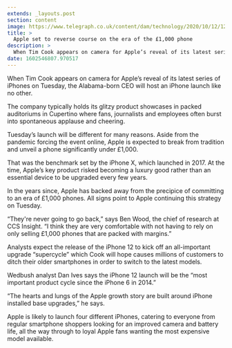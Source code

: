 ```yaml
--- 
extends: _layouts.post 
section: content 
image: https://www.telegraph.co.uk/content/dam/technology/2020/10/12/121020_ZD_Cheap_Iphone_portal_trans_NvBQzQNjv4BqqVzuuqpFlyLIwiB6NTmJwfSM8Sv5nIxQonD2k-JCC_U.jpg?impolicy=logo-overlay 
title: > 
  Apple set to reverse course on the era of the £1,000 phone 
description: > 
  When Tim Cook appears on camera for Apple’s reveal of its latest series of iPhones on Tuesday, the Alabama-born CEO will host an iPhone launch like no other.The company typically holds its glitzy product showcases in packed auditoriums in Cupertino where fans, journalists and employees often burst into spontaneous applause and cheering.Aside from the pandemic forcing the event online, Apple is expected to break from tradition and unveil a phone significantly under £1,000.In the years since, Apple has backed away from the precipice of committing to an era of £1,000 phones.Apple is likely to launch four different iPhones, catering to everyone from regular smartphone shoppers looking for an improved camera and battery life, all the way through to loyal Apple fans wanting the most expensive model available. 
date: 1602546807.970517 
--- 
```

When Tim Cook appears on camera for Apple’s reveal of its latest series of iPhones on Tuesday, the Alabama-born CEO will host an iPhone launch like no other.

The company typically holds its glitzy product showcases in packed auditoriums in Cupertino where fans, journalists and employees often burst into spontaneous applause and cheering.

Tuesday’s launch will be different for many reasons. Aside from the pandemic forcing the event online, Apple is expected to break from tradition and unveil a phone significantly under £1,000.

That was the benchmark set by the iPhone X, which launched in 2017. At the time, Apple’s key product risked becoming a luxury good rather than an essential device to be upgraded every few years.

In the years since, Apple has backed away from the precipice of committing to an era of £1,000 phones. All signs point to Apple continuing this strategy on Tuesday.

“They're never going to go back,” says Ben Wood, the chief of research at CCS Insight. “I think they are very comfortable with not having to rely on only selling £1,000 phones that are packed with margins.”

Analysts expect the release of the iPhone 12 to kick off an all-important upgrade “supercycle” which Cook will hope causes millions of customers to ditch their older smartphones in order to switch to the latest models.

Wedbush analyst Dan Ives says the iPhone 12 launch will be the “most important product cycle since the iPhone 6 in 2014.”

“The hearts and lungs of the Apple growth story are built around iPhone installed base upgrades,” he says.

Apple is likely to launch four different iPhones, catering to everyone from regular smartphone shoppers looking for an improved camera and battery life, all the way through to loyal Apple fans wanting the most expensive model available.